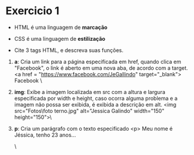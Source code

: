 # Exercicio 1

* HTML é uma linguagem de **marcação**

* CSS é uma linguagem de **estilização**

* Cite 3 tags HTML, e descreva suas funções.

1. **a**: Cria um link para a página especificada em href, quando clica em "Facebook", o link é aberto em uma nova aba, de acordo com a target.
\<a href = "https://www.facebook.com/JeGallindo" target="_blank"> Facebook </a>\

2. **img**: Exibe a imagem localizada em src com a altura e largura especificada por width e height, caso ocorra alguma problema e a imagem não possa ser exibida, é exibida a descrição em alt. 
\<img src="Fotos\foto terno.jpg" alt="Jessica Galindo" width="150" height="150">\

3. **p**: Cria um parágrafo com o texto especificado 
\<p> Meu nome é Jéssica, tenho 23 anos... </p>\
